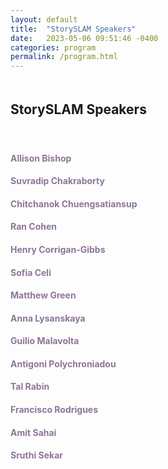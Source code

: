 ```yaml
---
layout: default
title:  "StorySLAM Speakers"
date:   2023-05-06 09:51:46 -0400
categories: program
permalink: /program.html
---
```


<div style="padding-bottom: 5px;"></div>
<h2>StorySLAM Speakers</h2>

<div style="padding-top: 20px;"></div>

 <div class="speakers-grid-container">
    <div class="speakers-name"><h4 style="color:#8d7698">Allison Bishop</h4></div>
    <div class="speakers-name"><h4 style="color:#8d7698">Suvradip Chakraborty</h4></div>
    <div class="speakers-name"><h4 style="color:#8d7698">Chitchanok Chuengsatiansup</h4></div>
    <div class="speakers-name"><h4 style="color:#8d7698">Ran Cohen</h4></div>
    <div class="speakers-name"><h4 style="color:#8d7698">Henry Corrigan-Gibbs</h4></div>
    <div class="speakers-name"><h4 style="color:#8d7698">Sofia Celi</h4></div>
    <div class="speakers-name"><h4 style="color:#8d7698">Matthew Green</h4></div>
    <div class="speakers-name"><h4 style="color:#8d7698">Anna Lysanskaya</h4></div>
    <div class="speakers-name"><h4 style="color:#8d7698">Guilio Malavolta</h4></div>
    <div class="speakers-name"><h4 style="color:#8d7698">Antigoni Polychroniadou</h4></div>
    <div class="speakers-name"><h4 style="color:#8d7698">Tal Rabin</h4></div>
    <div class="speakers-name"><h4 style="color:#8d7698">Francisco Rodrigues</h4></div>
    <div class="speakers-name"><h4 style="color:#8d7698">Amit Sahai</h4></div>
    <div class="speakers-name"><h4 style="color:#8d7698">Sruthi Sekar</h4></div>
    <div class="speakers-name"> </div>
  </div>


<iframe src="" width="800" height="600" frameborder="0" marginheight="0" marginwidth="0"></iframe>
<div style="padding-bottom: 60px;"></div>

